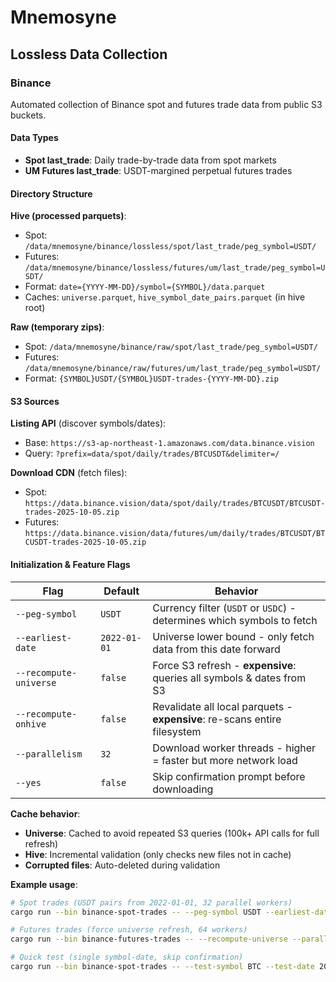 # Mnemosyne

## Lossless Data Collection

### Binance

Automated collection of Binance spot and futures trade data from public S3 buckets.

#### Data Types

- **Spot last_trade**: Daily trade-by-trade data from spot markets
- **UM Futures last_trade**: USDT-margined perpetual futures trades

#### Directory Structure

**Hive (processed parquets)**:
- Spot: `/data/mnemosyne/binance/lossless/spot/last_trade/peg_symbol=USDT/`
- Futures: `/data/mnemosyne/binance/lossless/futures/um/last_trade/peg_symbol=USDT/`
- Format: `date={YYYY-MM-DD}/symbol={SYMBOL}/data.parquet`
- Caches: `universe.parquet`, `hive_symbol_date_pairs.parquet` (in hive root)

**Raw (temporary zips)**:
- Spot: `/data/mnemosyne/binance/raw/spot/last_trade/peg_symbol=USDT/`
- Futures: `/data/mnemosyne/binance/raw/futures/um/last_trade/peg_symbol=USDT/`
- Format: `{SYMBOL}USDT/{SYMBOL}USDT-trades-{YYYY-MM-DD}.zip`

#### S3 Sources

**Listing API** (discover symbols/dates):
- Base: `https://s3-ap-northeast-1.amazonaws.com/data.binance.vision`
- Query: `?prefix=data/spot/daily/trades/BTCUSDT&delimiter=/`

**Download CDN** (fetch files):
- Spot: `https://data.binance.vision/data/spot/daily/trades/BTCUSDT/BTCUSDT-trades-2025-10-05.zip`
- Futures: `https://data.binance.vision/data/futures/um/daily/trades/BTCUSDT/BTCUSDT-trades-2025-10-05.zip`

#### Initialization & Feature Flags

| Flag | Default | Behavior |
|------|---------|----------|
| `--peg-symbol` | `USDT` | Currency filter (`USDT` or `USDC`) - determines which symbols to fetch |
| `--earliest-date` | `2022-01-01` | Universe lower bound - only fetch data from this date forward |
| `--recompute-universe` | `false` | Force S3 refresh - **expensive**: queries all symbols & dates from S3 |
| `--recompute-onhive` | `false` | Revalidate all local parquets - **expensive**: re-scans entire filesystem |
| `--parallelism` | `32` | Download worker threads - higher = faster but more network load |
| `--yes` | `false` | Skip confirmation prompt before downloading |

**Cache behavior**:
- **Universe**: Cached to avoid repeated S3 queries (100k+ API calls for full refresh)
- **Hive**: Incremental validation (only checks new files not in cache)
- **Corrupted files**: Auto-deleted during validation

**Example usage**:
```bash
# Spot trades (USDT pairs from 2022-01-01, 32 parallel workers)
cargo run --bin binance-spot-trades -- --peg-symbol USDT --earliest-date 2022-01-01

# Futures trades (force universe refresh, 64 workers)
cargo run --bin binance-futures-trades -- --recompute-universe --parallelism 64

# Quick test (single symbol-date, skip confirmation)
cargo run --bin binance-spot-trades -- --test-symbol BTC --test-date 2025-10-05 --yes
```